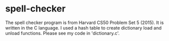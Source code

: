 # spell-checker

The spell checker program is from Harvard CS50 Problem Set 5 (2015).  It is written in the C language.  I used a hash table to create dictionary load and unload functions. Please see my code in 'dictionary.c'. 
